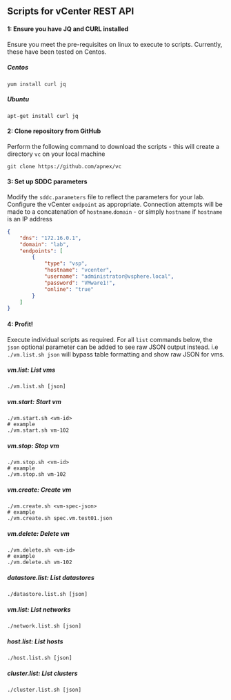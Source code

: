 ## Scripts for vCenter REST API

#### 1: Ensure you have JQ and CURL installed
Ensure you meet the pre-requisites on linux to execute to scripts.
Currently, these have been tested on Centos.

##### Centos
```shell
yum install curl jq
```

##### Ubuntu
```shell
apt-get install curl jq
```

#### 2: Clone repository from GitHub
Perform the following command to download the scripts - this will create a directory `vc` on your local machine
```shell
git clone https://github.com/apnex/vc
```

#### 3: Set up SDDC parameters
Modify the `sddc.parameters` file to reflect the parameters for your lab.
Configure the vCenter `endpoint` as appropriate.
Connection attempts will be made to a concatenation of `hostname`.`domain` - or simply `hostname` if `hostname` is an IP address

```json
{
	"dns": "172.16.0.1",
	"domain": "lab",
	"endpoints": [
		{
			"type": "vsp",
			"hostname": "vcenter",
			"username": "administrator@vsphere.local",
			"password": "VMware1!",
			"online": "true"
		}
	]
}
```

#### 4: Profit!
Execute individual scripts as required.
For all `list` commands below, the `json` optional parameter can be added to see raw JSON output instead.
i.e `./vm.list.sh json` will bypass table formatting and show raw JSON for vms. 

##### vm.list: List vms
```shell
./vm.list.sh [json]
```

##### vm.start: Start vm
```shell
./vm.start.sh <vm-id>
# example
./vm.start.sh vm-102
```

##### vm.stop: Stop vm
```shell
./vm.stop.sh <vm-id>
# example
./vm.stop.sh vm-102
```

##### vm.create: Create vm
```shell
./vm.create.sh <vm-spec-json>
# example
./vm.create.sh spec.vm.test01.json
```

##### vm.delete: Delete vm
```shell
./vm.delete.sh <vm-id>
# example
./vm.delete.sh vm-102
```

##### datastore.list: List datastores
```shell
./datastore.list.sh [json]
```

##### vm.list: List networks
```shell
./network.list.sh [json]
```

##### host.list: List hosts
```shell
./host.list.sh [json]
```

##### cluster.list: List clusters
```shell
./cluster.list.sh [json]
```
